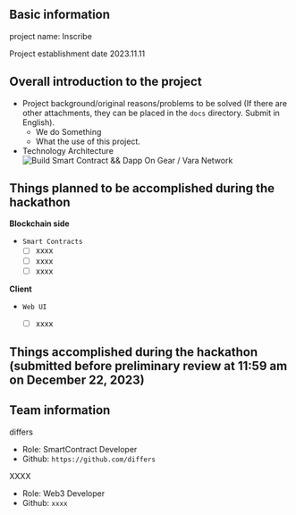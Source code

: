 ## Basic information

project name: Inscribe

Project establishment date 2023.11.11

## Overall introduction to the project
- Project background/original reasons/problems to be solved (If there are other attachments, they can be placed in the `docs` directory. Submit in English).
  - We do Something
  - What the use of this project. 
- Technology Architecture
  ![Build Smart Contract && Dapp On Gear / Vara Network](./docs/architecture.png)


## Things planned to be accomplished during the hackathon

**Blockchain side**

- `Smart Contracts`
   - [ ] xxxx
   - [ ] xxxx
   - [ ] xxxx

**Client**
- `Web UI`
   - [ ] xxxx


## Things accomplished during the hackathon (submitted before preliminary review at 11:59 am on December 22, 2023)

## Team information

differs
  - Role: SmartContract Developer
  - Github: `https://github.com/differs`

XXXX
  - Role: Web3 Developer
  - Github: `xxxx`
